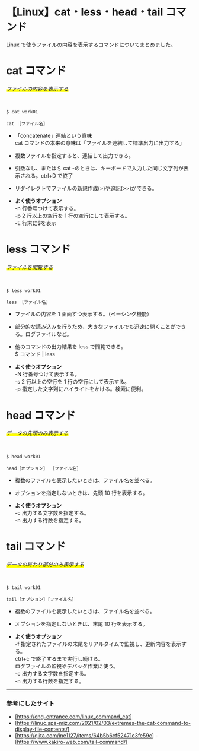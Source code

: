 # 【Linux】cat・less・head・tail コマンド

Linux で使うファイルの内容を表示するコマンドについてまとめました。

# cat コマンド

###### <span style="background: linear-gradient(transparent 60%, #ffff00 60%);">ファイルの内容を表示する</span>

```bash

$ cat work01
```

`cat ［ファイル名］`

- 「concatenate」連結という意味  
   cat コマンドの本来の意味は「ファイルを連結して標準出力に出力する」
- 複数ファイルを指定すると、連結して出力できる。
- 引数なし、または＄ cat -のときは、キーボードで入力した同じ文字列が表示される。ctrl+D で終了
- リダイレクトでファイルの新規作成(>)や追記(>>)ができる。

- **よく使うオプション**  
  -n 行番号つけて表示する。<br>
  -p 2 行以上の空行を 1 行の空行にして表示する。<br>
  -E 行末に$を表示<br>

# less コマンド

###### <span style="background: linear-gradient(transparent 60%, #ffff00 60%);">ファイルを閲覧する</span>

```bash

$ less work01
```

`less ［ファイル名］`

- ファイルの内容を 1 画面ずつ表示する。（ペーシング機能）
- 部分的な読み込みを行うため、大きなファイルでも迅速に開くことができる。ログファイルなど。
- 他のコマンドの出力結果を less で閲覧できる。  
  $ コマンド | less

- **よく使うオプション**  
  -N 行番号つけて表示する。<br>
  -s 2 行以上の空行を 1 行の空行にして表示する。<br>
  -p 指定した文字列にハイライトをかける。検索に便利。<br>

# head コマンド

###### <span style="background: linear-gradient(transparent 60%, #ffff00 60%);">データの先頭のみ表示する</span>

```bash

$ head work01
```

`head［オプション］ ［ファイル名］`

- 複数のファイルを表示したいときは、ファイル名を並べる。
- オプションを指定しないときは、先頭 10 行を表示する。

- **よく使うオプション**  
  -c 出力する文字数を指定する。<br>
  -n 出力する行数を指定する。<br>

# tail コマンド

###### <span style="background: linear-gradient(transparent 60%, #ffff00 60%);">データの終わり部分のみ表示する</span>

```bash

$ tail work01
```

`tail［オプション］［ファイル名］`

- 複数のファイルを表示したいときは、ファイル名を並べる。
- オプションを指定しないときは、末尾 10 行を表示する。

- **よく使うオプション**  
  -f 指定されたファイルの末尾をリアルタイムで監視し、更新内容を表示する。<br>
  ctrl+c で終了するまで実行し続ける。<br>
  ログファイルの監視やデバッグ作業に使う。<br>
  -c 出力する文字数を指定する。<br>
  -n 出力する行数を指定する。<br>

---

### 参考にしたサイト

- [https://eng-entrance.com/linux_command_cat]
- [https://linuc.spa-miz.com/2021/02/03/extremes-the-cat-command-to-display-file-contents/]
- [https://qiita.com/ine1127/items/64b5b6cf52471c3fe59c] -[https://www.kakiro-web.com/tail-command/]
